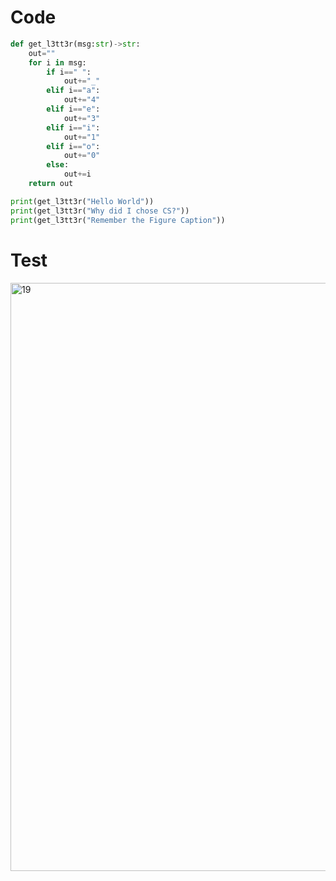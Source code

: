 # Code
```.py
def get_l3tt3r(msg:str)->str:
    out=""
    for i in msg:
        if i==" ":
            out+="_"
        elif i=="a":
            out+="4"
        elif i=="e":
            out+="3"
        elif i=="i":
            out+="1"
        elif i=="o":
            out+="0"
        else:
            out+=i
    return out

print(get_l3tt3r("Hello World"))
print(get_l3tt3r("Why did I chose CS?"))
print(get_l3tt3r("Remember the Figure Caption"))
```

# Test
<img width="941" alt="19" src="https://user-images.githubusercontent.com/100017195/198516336-ccdee2a7-584b-48de-8090-771c57fcecb9.png">
